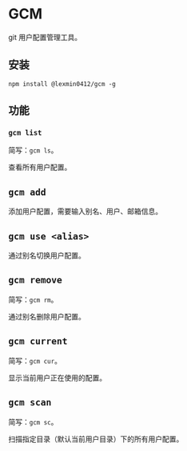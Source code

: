 # GCM

git 用户配置管理工具。

## 安装

```shell
npm install @lexmin0412/gcm -g
```

## 功能

### `gcm list`

简写：`gcm ls`。

查看所有用户配置。

## `gcm add`

添加用户配置，需要输入别名、用户、邮箱信息。

## `gcm use <alias>`

通过别名切换用户配置。

## `gcm remove`

简写：`gcm rm`。

通过别名删除用户配置。

## `gcm current`

简写：`gcm cur`。

显示当前用户正在使用的配置。

## `gcm scan`

简写：`gcm sc`。

扫描指定目录（默认当前用户目录）下的所有用户配置。


